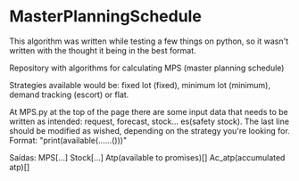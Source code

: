 # MasterPlanningSchedule
This algorithm was written while testing a few things on python, so it wasn't written with the thought it being in the best format.

Repository with algorithms for calculating MPS (master planning schedule)

Strategies available would be: fixed lot (fixed), minimum lot (minimum), demand tracking (escort) or flat.

At MPS.py at the top of the page there are some input data that needs to be written as intended: request, forecast, stock... es(safety stock).
The last line should be modified as wished, depending on the strategy you're looking for. Format: "print(available(......()))"

Saídas:
  MPS[...]
  Stock[...]
  Atp(available to promises)[]
  Ac_atp(accumulated atp)[]
